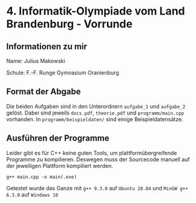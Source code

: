 # 4. Informatik-Olympiade vom Land Brandenburg - Vorrunde

## Informationen zu mir

Name: Julius Makowski

Schule: F.-F. Runge Gymnasium Oranienburg

## Format der Abgabe

Die beiden Aufgaben sind in den Unterordnern ``aufgabe_1`` und ``aufgabe_2`` gelöst. Dabei sind jeweils ``docs.pdf``, ``theorie.pdf`` und ``programm/main.cpp`` vorhanden. In ``programm/beispieldaten/`` sind einige Beispieldatensätze.

## Ausführen der Programme

Leider gibt es für C++ keine guten Tools, um plattformübergreifende Programme zu kompilieren. Deswegen muss der Sourcecode manuell auf der jeweiligen Plattform kompiliert werden.

```shell
g++ main.cpp -o main(.exe)
```

Getestet wurde das Ganze mit ``g++ 9.3.0`` auf ``Ubuntu 20.04`` und ``MinGW g++ 6.3.0`` auf ``Windows 10``